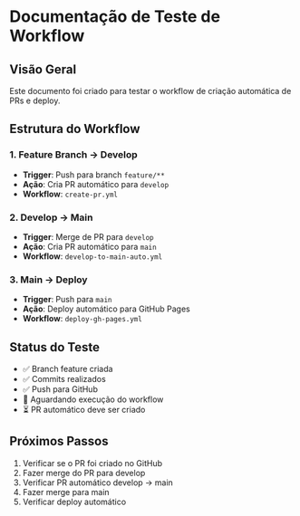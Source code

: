 # Documentação de Teste de Workflow

## Visão Geral
Este documento foi criado para testar o workflow de criação automática de PRs e deploy.

## Estrutura do Workflow

### 1. Feature Branch → Develop
- **Trigger**: Push para branch `feature/**`
- **Ação**: Cria PR automático para `develop`
- **Workflow**: `create-pr.yml`

### 2. Develop → Main
- **Trigger**: Merge de PR para `develop`
- **Ação**: Cria PR automático para `main`
- **Workflow**: `develop-to-main-auto.yml`

### 3. Main → Deploy
- **Trigger**: Push para `main`
- **Ação**: Deploy automático para GitHub Pages
- **Workflow**: `deploy-gh-pages.yml`

## Status do Teste
- ✅ Branch feature criada
- ✅ Commits realizados
- ✅ Push para GitHub
- 🔄 Aguardando execução do workflow
- ⏳ PR automático deve ser criado

## Próximos Passos
1. Verificar se o PR foi criado no GitHub
2. Fazer merge do PR para develop
3. Verificar PR automático develop → main
4. Fazer merge para main
5. Verificar deploy automático 